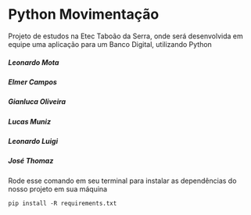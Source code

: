 # Python Movimentação
Projeto de estudos na Etec Taboão da Serra, onde será desenvolvida em equipe uma aplicação para um Banco Digital, utilizando Python

<h5>Leonardo Mota</h5>
<h5>Elmer Campos</h5>
<h5>Gianluca Oliveira</h5>
<h5>Lucas Muniz</h5>
<h5>Leonardo Luigi</h5>
<h5>José Thomaz</h5>

Rode esse comando em seu terminal para instalar as dependências do nosso projeto em sua máquina

`pip install -R requirements.txt`


